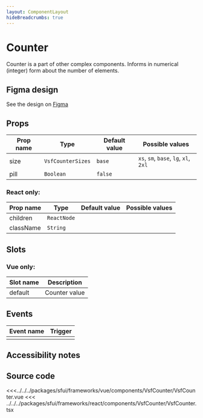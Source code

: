```yaml
---
layout: ComponentLayout
hideBreadcrumbs: true
---
```

# Counter

Counter is a part of other complex components. Informs in numerical (integer) form about the number of elements.

<Generate />

## Figma design

See the design on [Figma](https://www.figma.com/file/CWOkbpne0tDpSenT4ZEUTQ/%F0%9F%9B%A0-SFUI-2.0-%7C-Development?node-id=9533%3A21245)

## Props

| Prop name | Type              | Default value | Possible values                       |
|-----------|-------------------|---------------|---------------------------------------|
| size      | `VsfCounterSizes` | `base`        | `xs`, `sm`, `base`, `lg`, `xl`, `2xl` |
| pill      | `Boolean`         | `false`       |                                       |

### React only:

| Prop name | Type              | Default value | Possible values                       |
|-----------|-------------------|---------------|---------------------------------------|
| children  | `ReactNode`       |               |                                       |
| className | `String`          |               |                                       |

## Slots

### Vue only:

| Slot name |            Description            |
| --------- | :-------------------------------: |
| default   | Counter value                     |

## Events

| Event name |            Trigger             |
| ---------- | :----------------------------: |
|            |                                |

## Accessibility notes


## Source code

<<<../../../packages/sfui/frameworks/vue/components/VsfCounter/VsfCounter.vue
<<< ../../../packages/sfui/frameworks/react/components/VsfCounter/VsfCounter.tsx